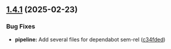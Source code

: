 ## [1.4.1](https://github.com/derBobby/java-nextcloud-connector/compare/v1.4.0...v1.4.1) (2025-02-23)


### Bug Fixes

* **pipeline:** Add several files for dependabot sem-rel ([c34fded](https://github.com/derBobby/java-nextcloud-connector/commit/c34fdedd2485c58910384317e90798d2dbe532bd))
